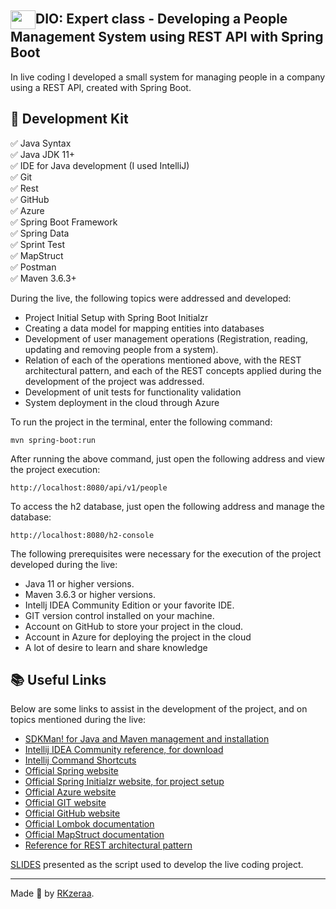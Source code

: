 ##
<h2><img  align="center" height="30" width="40" src="https://cdn.jsdelivr.net/gh/devicons/devicon/icons/java/java-original-wordmark.svg" />DIO: Expert class - Developing a People Management System using REST API with Spring Boot</h2>

In live coding I developed a small system for managing people in a company using a REST API, created with Spring Boot.

<h2>🛑 Development Kit </h2>
<p>
✅ Java Syntax<br>
✅ Java JDK 11+<br>
✅ IDE for Java development (I used IntelliJ)<br>
✅ Git<br>
✅ Rest<br>
✅ GitHub<br>
✅ Azure<br>
✅ Spring Boot Framework<br>
✅ Spring Data<br>
✅ Sprint Test<br>
✅ MapStruct<br>
✅ Postman<br>
✅ Maven 3.6.3+<br>
</p>

During the live, the following topics were addressed and developed:

* Project Initial Setup with Spring Boot Initialzr
* Creating a data model for mapping entities into databases
* Development of user management operations (Registration, reading, updating and removing people from a system).
* Relation of each of the operations mentioned above, with the REST architectural pattern, and each of the REST concepts applied during the development of the project was addressed.
* Development of unit tests for functionality validation
* System deployment in the cloud through Azure

To run the project in the terminal, enter the following command:

```shell script
mvn spring-boot:run 
```

After running the above command, just open the following address and view the project execution:

```
http://localhost:8080/api/v1/people
```

To access the h2 database, just open the following address and manage the database:

```
http://localhost:8080/h2-console
```


The following prerequisites were necessary for the execution of the project developed during the live:

* Java 11 or higher versions.
* Maven 3.6.3 or higher versions.
* Intellj IDEA Community Edition or your favorite IDE.
* GIT version control installed on your machine.
* Account on GitHub to store your project in the cloud.
* Account in Azure for deploying the project in the cloud
* A lot of desire to learn and share knowledge

<h2>📚 Useful Links </h2>
Below are some links to assist in the development of the project, and on topics mentioned during the live:

* [SDKMan! for Java and Maven management and installation](https://sdkman.io/)
* [Intellij IDEA Community reference, for download](https://www.jetbrains.com/idea/download)
* [Intellij Command Shortcuts](https://resources.jetbrains.com/storage/products/intellij-idea/docs/IntelliJIDEA_ReferenceCard.pdf)
* [Official Spring website](https://spring.io/)
* [Official Spring Initialzr website, for project setup](https://start.spring.io/)
* [Official Azure website](https://azure.microsoft.com/)
* [Official GIT website](https://git-scm.com/)
* [Official GitHub website](http://github.com/)
* [Official Lombok documentation](https://projectlombok.org/)
* [Official MapStruct documentation](https://mapstruct.org/)
* [Reference for REST architectural pattern](https://restfulapi.net/)

[SLIDES](https://drive.google.com/file/d/1crVPOVl6ok2HeYjh3fjQuGQn2lDZVHrn/view?usp=sharing) presented as the script used to develop the live coding project.

------------

Made 🔌 by [RKzeraa](https://www.linkedin.com/in/ramomkarllos/ "RKzeraa").

